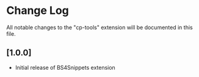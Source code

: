 # Change Log

All notable changes to the "cp-tools" extension will be documented in this file.

## [1.0.0]

- Initial release of BS4Snippets extension
